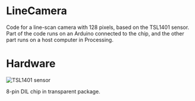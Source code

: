 # LineCamera #

Code for a line-scan camera with 128 pixels, based on the TSL1401 sensor.
Part of the code runs on an Arduino connected to the chip,
and the other part runs on a host computer in Processing.

# Hardware #

![TSL1401 sensor](sensor.png "TSL1401 sensor")

8-pin DIL chip in transparent package.

